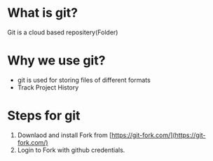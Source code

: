 # What is git?
Git is a cloud based repositery(Folder)
# Why we use git?
-   git is used for storing files of different formats
-   Track Project History
# Steps for git
1.  Downlaod and install Fork from [https://git-fork.com/](https://git-fork.com/)
2.  Login to Fork with github credentials.